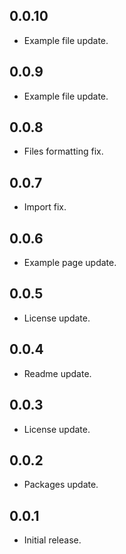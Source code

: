 ## 0.0.10

* Example file update.

## 0.0.9

* Example file update.

## 0.0.8

* Files formatting fix.

## 0.0.7

* Import fix.

## 0.0.6

* Example page update.

## 0.0.5

* License update.

## 0.0.4

* Readme update.

## 0.0.3

* License update.

## 0.0.2

* Packages update.

## 0.0.1

* Initial release.
